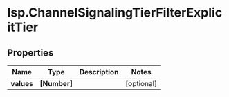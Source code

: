 # Isp.ChannelSignalingTierFilterExplicitTier

## Properties

Name | Type | Description | Notes
------------ | ------------- | ------------- | -------------
**values** | **[Number]** |  | [optional] 


